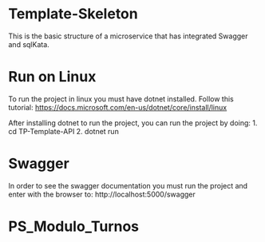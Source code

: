 # Template-Skeleton

This is the basic structure of a microservice that has integrated Swagger and sqlKata.

# Run on Linux

To run the project in linux you must have dotnet installed.
Follow this tutorial: https://docs.microsoft.com/en-us/dotnet/core/install/linux

After installing dotnet to run the project, you can run the project by doing:
    1. cd TP-Template-API
    2. dotnet run

# Swagger

In order to see the swagger documentation you must run the project and enter with the 
browser to: http://localhost:5000/swagger
# PS_Modulo_Turnos
